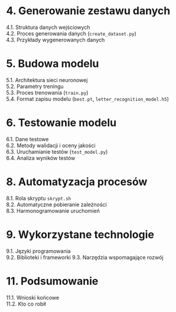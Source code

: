 

# **4. Generowanie zestawu danych**
   4.1. Struktura danych wejściowych  
   4.2. Proces generowania danych (`create_dataset.py`)  
   4.3. Przykłady wygenerowanych danych  

# **5. Budowa modelu**
   5.1. Architektura sieci neuronowej  
   5.2. Parametry treningu  
   5.3. Proces trenowania (`train.py`)  
   5.4. Format zapisu modelu (`best.pt`, `letter_recognition_model.h5`)  

# **6. Testowanie modelu**
   6.1. Dane testowe  
   6.2. Metody walidacji i oceny jakości  
   6.3. Uruchamianie testów (`test_model.py`)  
   6.4. Analiza wyników testów  
   
# **8. Automatyzacja procesów**
   8.1. Rola skryptu `skrypt.sh`  
   8.2. Automatyczne pobieranie zależności  
   8.3. Harmonogramowanie uruchomień  

# **9. Wykorzystane technologie**
   9.1. Języki programowania  
   9.2. Biblioteki i frameworki 
   9.3. Narzędzia wspomagające rozwój  


# **11. Podsumowanie**
   11.1. Wnioski końcowe  
   11.2. Kto co robił
